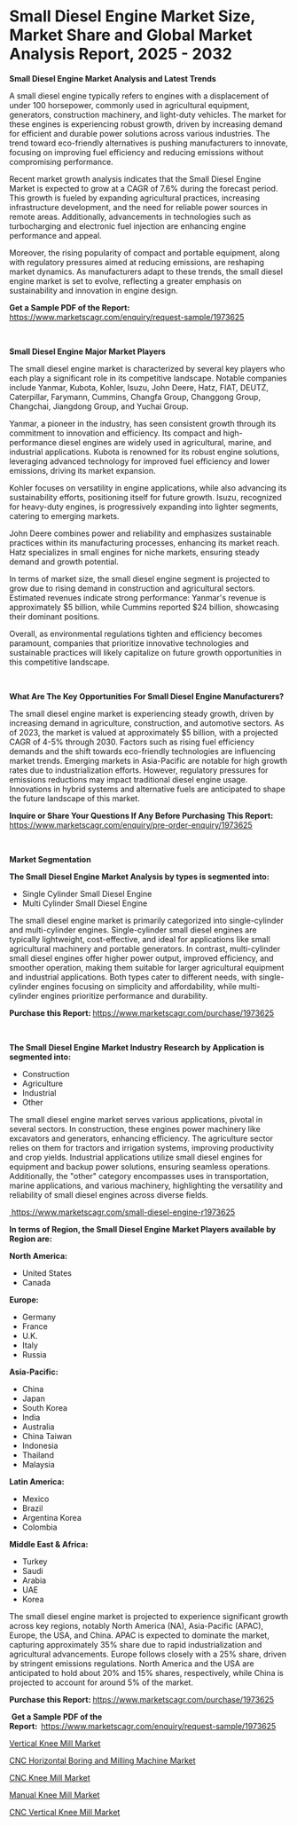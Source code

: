 <p><h1>Small Diesel Engine Market Size, Market Share and Global Market Analysis Report, 2025 - 2032</h1></p><p><strong>Small Diesel Engine Market Analysis and Latest Trends</strong></p>
<p><p>A small diesel engine typically refers to engines with a displacement of under 100 horsepower, commonly used in agricultural equipment, generators, construction machinery, and light-duty vehicles. The market for these engines is experiencing robust growth, driven by increasing demand for efficient and durable power solutions across various industries. The trend toward eco-friendly alternatives is pushing manufacturers to innovate, focusing on improving fuel efficiency and reducing emissions without compromising performance.</p><p>Recent market growth analysis indicates that the Small Diesel Engine Market is expected to grow at a CAGR of 7.6% during the forecast period. This growth is fueled by expanding agricultural practices, increasing infrastructure development, and the need for reliable power sources in remote areas. Additionally, advancements in technologies such as turbocharging and electronic fuel injection are enhancing engine performance and appeal. </p><p>Moreover, the rising popularity of compact and portable equipment, along with regulatory pressures aimed at reducing emissions, are reshaping market dynamics. As manufacturers adapt to these trends, the small diesel engine market is set to evolve, reflecting a greater emphasis on sustainability and innovation in engine design.</p></p>
<p><strong>Get a Sample PDF of the Report:&nbsp;</strong> <a href="https://www.marketscagr.com/enquiry/request-sample/1973625?utm_campaign=2097&utm_medium=2&utm_source=Github&utm_content=ia&utm_term=11042025&utm_id=small-diesel-engine">https://www.marketscagr.com/enquiry/request-sample/1973625</a></p>
<p>&nbsp;</p>
<p><strong>Small Diesel Engine Major Market Players</strong></p>
<p><p>The small diesel engine market is characterized by several key players who each play a significant role in its competitive landscape. Notable companies include Yanmar, Kubota, Kohler, Isuzu, John Deere, Hatz, FIAT, DEUTZ, Caterpillar, Farymann, Cummins, Changfa Group, Changgong Group, Changchai, Jiangdong Group, and Yuchai Group.</p><p>Yanmar, a pioneer in the industry, has seen consistent growth through its commitment to innovation and efficiency. Its compact and high-performance diesel engines are widely used in agricultural, marine, and industrial applications. Kubota is renowned for its robust engine solutions, leveraging advanced technology for improved fuel efficiency and lower emissions, driving its market expansion.</p><p>Kohler focuses on versatility in engine applications, while also advancing its sustainability efforts, positioning itself for future growth. Isuzu, recognized for heavy-duty engines, is progressively expanding into lighter segments, catering to emerging markets.</p><p>John Deere combines power and reliability and emphasizes sustainable practices within its manufacturing processes, enhancing its market reach. Hatz specializes in small engines for niche markets, ensuring steady demand and growth potential.</p><p>In terms of market size, the small diesel engine segment is projected to grow due to rising demand in construction and agricultural sectors. Estimated revenues indicate strong performance: Yanmar's revenue is approximately $5 billion, while Cummins reported $24 billion, showcasing their dominant positions.</p><p>Overall, as environmental regulations tighten and efficiency becomes paramount, companies that prioritize innovative technologies and sustainable practices will likely capitalize on future growth opportunities in this competitive landscape.</p></p>
<p>&nbsp;</p>
<p><strong>What Are The Key Opportunities For Small Diesel Engine Manufacturers?</strong></p>
<p><p>The small diesel engine market is experiencing steady growth, driven by increasing demand in agriculture, construction, and automotive sectors. As of 2023, the market is valued at approximately $5 billion, with a projected CAGR of 4-5% through 2030. Factors such as rising fuel efficiency demands and the shift towards eco-friendly technologies are influencing market trends. Emerging markets in Asia-Pacific are notable for high growth rates due to industrialization efforts. However, regulatory pressures for emissions reductions may impact traditional diesel engine usage. Innovations in hybrid systems and alternative fuels are anticipated to shape the future landscape of this market.</p></p>
<p><strong>Inquire or Share Your Questions If Any Before Purchasing This Report:</strong> <a href="https://www.marketscagr.com/enquiry/pre-order-enquiry/1973625?utm_campaign=2097&utm_medium=2&utm_source=Github&utm_content=ia&utm_term=11042025&utm_id=small-diesel-engine">https://www.marketscagr.com/enquiry/pre-order-enquiry/1973625</a></p>
<p>&nbsp;</p>
<p><strong>Market Segmentation</strong></p>
<p><strong>The Small Diesel Engine Market Analysis by types is segmented into:</strong></p>
<p><ul><li>Single Cylinder Small Diesel Engine</li><li>Multi Cylinder Small Diesel Engine</li></ul></p>
<p><p>The small diesel engine market is primarily categorized into single-cylinder and multi-cylinder engines. Single-cylinder small diesel engines are typically lightweight, cost-effective, and ideal for applications like small agricultural machinery and portable generators. In contrast, multi-cylinder small diesel engines offer higher power output, improved efficiency, and smoother operation, making them suitable for larger agricultural equipment and industrial applications. Both types cater to different needs, with single-cylinder engines focusing on simplicity and affordability, while multi-cylinder engines prioritize performance and durability.</p></p>
<p><strong>Purchase this Report:&nbsp;</strong><a href="https://www.marketscagr.com/purchase/1973625?utm_campaign=2097&utm_medium=2&utm_source=Github&utm_content=ia&utm_term=11042025&utm_id=small-diesel-engine">https://www.marketscagr.com/purchase/1973625</a></p>
<p>&nbsp;</p>
<p><strong>The Small Diesel Engine Market Industry Research by Application is segmented into:</strong></p>
<p><ul><li>Construction</li><li>Agriculture</li><li>Industrial</li><li>Other</li></ul></p>
<p><p>The small diesel engine market serves various applications, pivotal in several sectors. In construction, these engines power machinery like excavators and generators, enhancing efficiency. The agriculture sector relies on them for tractors and irrigation systems, improving productivity and crop yields. Industrial applications utilize small diesel engines for equipment and backup power solutions, ensuring seamless operations. Additionally, the "other" category encompasses uses in transportation, marine applications, and various machinery, highlighting the versatility and reliability of small diesel engines across diverse fields.</p></p>
<p><a href="https://www.marketscagr.com/small-diesel-engine-r1973625?utm_campaign=2097&utm_medium=2&utm_source=Github&utm_content=ia&utm_term=11042025&utm_id=small-diesel-engine">&nbsp;https://www.marketscagr.com/small-diesel-engine-r1973625</a></p>
<p><strong>In terms of Region, the Small Diesel Engine Market Players available by Region are:</strong></p>
<p>
    <p> <strong> North America: </strong>
        <ul>
            <li>United States</li>
            <li>Canada</li>
        </ul>
        </p> 
    <p> <strong> Europe: </strong>
        <ul>
            <li>Germany</li>
            <li>France</li>
            <li>U.K.</li>
            <li>Italy</li>
            <li>Russia</li>
        </ul>
        </p> 
    <p> <strong> Asia-Pacific: </strong>
        <ul>
            <li>China</li>
            <li>Japan</li>
            <li>South Korea</li>
            <li>India</li>
            <li>Australia</li>
            <li>China Taiwan</li>
            <li>Indonesia</li>
            <li>Thailand</li>
            <li>Malaysia</li>
        </ul>
        </p> 
    <p> <strong> Latin America: </strong>
        <ul>
            <li>Mexico</li>
            <li>Brazil</li>
            <li>Argentina Korea</li>
            <li>Colombia</li>
        </ul>
        </p> 
    <p> <strong> Middle East & Africa: </strong>
        <ul>
            <li>Turkey</li>
            <li>Saudi</li>
            <li>Arabia</li>
            <li>UAE</li>
            <li>Korea</li>
        </ul>
    </p>
    </p>
<p><p>The small diesel engine market is projected to experience significant growth across key regions, notably North America (NA), Asia-Pacific (APAC), Europe, the USA, and China. APAC is expected to dominate the market, capturing approximately 35% share due to rapid industrialization and agricultural advancements. Europe follows closely with a 25% share, driven by stringent emissions regulations. North America and the USA are anticipated to hold about 20% and 15% shares, respectively, while China is projected to account for around 5% of the market.</p></p>
<p><strong>Purchase this Report: </strong><a href="https://www.marketscagr.com/purchase/1973625?utm_campaign=2097&utm_medium=2&utm_source=Github&utm_content=ia&utm_term=11042025&utm_id=small-diesel-engine">https://www.marketscagr.com/purchase/1973625</a></p>
<p>&nbsp;<strong>Get a Sample PDF of the Report:&nbsp;&nbsp;</strong><a href="https://www.marketscagr.com/enquiry/request-sample/1973625?utm_campaign=2097&utm_medium=2&utm_source=Github&utm_content=ia&utm_term=11042025&utm_id=small-diesel-engine">https://www.marketscagr.com/enquiry/request-sample/1973625</a></p>
<p><strong></strong></p>
<p><p><a href="https://github.com/gallatannyv6/Market-Research-Report-List-1/blob/main/vertical-knee-mill-market.md?utm_campaign=2097&utm_medium=2&utm_source=Github&utm_content=ia&utm_term=11042025&utm_id=small-diesel-engine">Vertical Knee Mill Market</a></p><p><a href="https://github.com/guzmabugbyf1/Market-Research-Report-List-1/blob/main/cnc-horizontal-boring-and-milling-machine-market.md?utm_campaign=2097&utm_medium=2&utm_source=Github&utm_content=ia&utm_term=11042025&utm_id=small-diesel-engine">CNC Horizontal Boring and Milling Machine Market</a></p><p><a href="https://github.com/sofayahoo2023/Market-Research-Report-List-7/blob/main/cnc-knee-mill-market.md?utm_campaign=2097&utm_medium=2&utm_source=Github&utm_content=ia&utm_term=11042025&utm_id=small-diesel-engine">CNC Knee Mill Market</a></p><p><a href="https://github.com/joannesouthgate/Market-Research-Report-List-6/blob/main/manual-knee-mill-market.md?utm_campaign=2097&utm_medium=2&utm_source=Github&utm_content=ia&utm_term=11042025&utm_id=small-diesel-engine">Manual Knee Mill Market</a></p><p><a href="https://github.com/DianaWilson796/Market-Research-Report-List-2/blob/main/cnc-vertical-knee-mill-market.md?utm_campaign=2097&utm_medium=2&utm_source=Github&utm_content=ia&utm_term=11042025&utm_id=small-diesel-engine">CNC Vertical Knee Mill Market</a></p></p>
